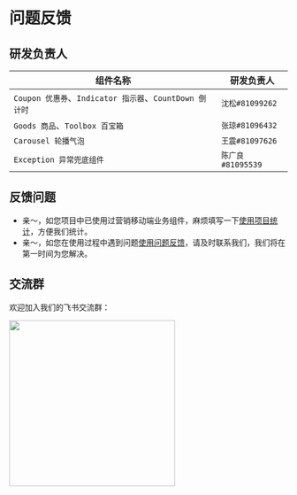 # 问题反馈

## 研发负责人

| 组件名称                                                | 研发负责人                               |
| -----------------------------                          | -------------------------------------- |
| `Coupon 优惠券`、`Indicator 指示器`、`CountDown 倒计时`    | `沈松#81099262`                         |
| `Goods 商品`、`Toolbox 百宝箱`                           | `张琼#81096432`                         |
| `Carousel 轮播气泡`                                     | `王震#81097626`                         |
| `Exception 异常兜底组件`                                 | `陈广良#81095539`                        |

## 反馈问题

- 亲～，如您项目中已使用过营销移动端业务组件，麻烦填写一下[使用项目统计](https://hd553je7fk.feishu.cn/sheets/shtcnya7B5lOAsC4eYxc8dzV0nb?appStyle=UI4&domain=www.feishu.cn&locale=zh-CN&refresh=1&sheet=j5f1qS&sidebarOpen=1&tabName=space&theme=light&userId=7034411526274465796)，方便我们统计。
- 亲～，如您在使用过程中遇到问题[使用问题反馈](https://hd553je7fk.feishu.cn/sheets/shtcnya7B5lOAsC4eYxc8dzV0nb?appStyle=UI4&domain=www.feishu.cn&locale=zh-CN&refresh=1&sidebarOpen=1&tabName=space&theme=light&userId=7034411526274465796&sheet=QFesGT)，请及时联系我们，我们将在第一时间为您解决。

## 交流群

欢迎加入我们的飞书交流群：

<img src="https://image.yonghuivip.com/yh-market-packages/qrcode.jpg" width="300" />
